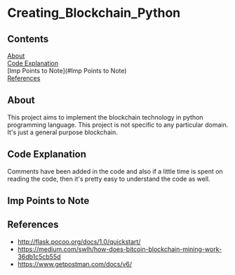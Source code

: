 # Creating_Blockchain_Python

## Contents
  
[About](#about)  
[Code Explanation]()  
[Imp Points to Note](#Imp Points to Note)  
[References](#references)  

## About  
This project aims to implement the blockchain technology in python programming language. This project is not specific to any particular domain. It's just a general purpose blockchain. 

## Code Explanation
Comments have been added in the code and also if a little time is spent on reading the code, then it's pretty easy to understand the code as well.

## Imp Points to Note


## References

* <http://flask.pocoo.org/docs/1.0/quickstart/>
* <https://medium.com/swlh/how-does-bitcoin-blockchain-mining-work-36db1c5cb55d>
* <https://www.getpostman.com/docs/v6/>
